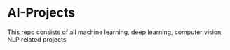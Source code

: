 # AI-Projects
This repo consists of all machine learning, deep learning, computer vision, NLP related projects
